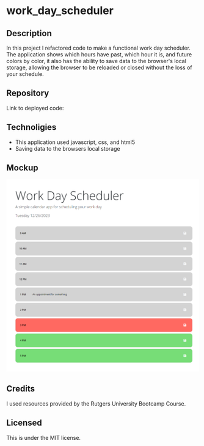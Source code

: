 # work_day_scheduler

## Description
In this project I refactored code to make a functional work day scheduler. The application shows which hours have past, which hour it is, and future colors by color, it also has the ability to save data to the browser's local storage, allowing the browser to be reloaded or closed without the loss of your schedule.


## Repository 

Link to deployed code: []()

## Technoligies
- This application used javascript, css, and html5
- Saving data to the browsers local storage

## Mockup
![](./Assets/mockup.png)

## Credits 
I used resources provided by the Rutgers University Bootcamp Course.

## Licensed 
This is under the MIT license.